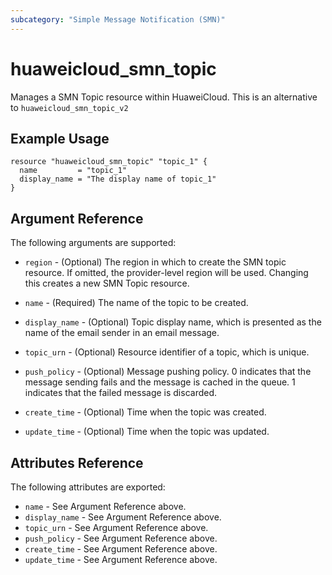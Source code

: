 ```yaml
---
subcategory: "Simple Message Notification (SMN)"
---
```


# huaweicloud\_smn\_topic

Manages a SMN Topic resource within HuaweiCloud.
This is an alternative to `huaweicloud_smn_topic_v2`

## Example Usage

```hcl
resource "huaweicloud_smn_topic" "topic_1" {
  name         = "topic_1"
  display_name = "The display name of topic_1"
}
```

## Argument Reference

The following arguments are supported:

* `region` - (Optional) The region in which to create the SMN topic resource. If omitted, the provider-level region will be used. Changing this creates a new SMN Topic resource.

* `name` - (Required) The name of the topic to be created.

* `display_name` - (Optional) Topic display name, which is presented as the
    name of the email sender in an email message.

* `topic_urn` - (Optional) Resource identifier of a topic, which is unique.

* `push_policy` - (Optional) Message pushing policy. 0 indicates that the message
    sending fails and the message is cached in the queue. 1 indicates that the
    failed message is discarded.

* `create_time` - (Optional) Time when the topic was created.

* `update_time` - (Optional) Time when the topic was updated.

## Attributes Reference

The following attributes are exported:

* `name` - See Argument Reference above.
* `display_name` - See Argument Reference above.
* `topic_urn` - See Argument Reference above.
* `push_policy` - See Argument Reference above.
* `create_time` - See Argument Reference above.
* `update_time` - See Argument Reference above.
